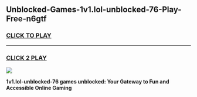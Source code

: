 
## Unblocked-Games-1v1.lol-unblocked-76-Play-Free-n6gtf
<h3>
<a href="https://premium76.site?title=1v1.lol-unblocked-76&ref=10A">CLICK TO PLAY</a></h3>
<hr>

<h3>
<a href="https://premium76.site?title=1v1.lol-unblocked-76&ref=10A">CLICK 2 PLAY</a>
  
</h3>

<a href="https://premium76.site?title=1v1.lol-unblocked-76&ref=10A"><img src="https://clearcache.store/games.png"></a>


**1v1.lol-unblocked-76 games unblocked: Your Gateway to Fun and Accessible Online Gaming**
